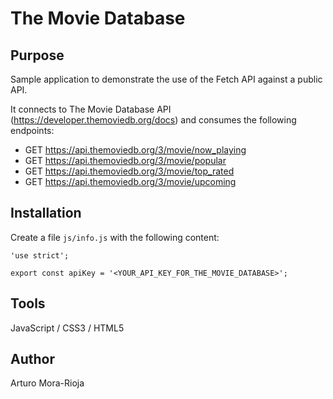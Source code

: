 # The Movie Database

## Purpose
Sample application to demonstrate the use of the Fetch API against a public API.

It connects to The Movie Database API (https://developer.themoviedb.org/docs) and consumes the following endpoints:
- GET https://api.themoviedb.org/3/movie/now_playing
- GET https://api.themoviedb.org/3/movie/popular
- GET https://api.themoviedb.org/3/movie/top_rated
- GET https://api.themoviedb.org/3/movie/upcoming

## Installation

Create a file `js/info.js` with the following content:
```JS
'use strict';

export const apiKey = '<YOUR_API_KEY_FOR_THE_MOVIE_DATABASE>';
```

## Tools
JavaScript / CSS3 / HTML5

## Author
Arturo Mora-Rioja
